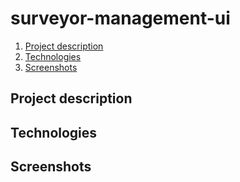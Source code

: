# surveyor-management-ui

1. [Project description](#description)
2. [Technologies](#technologies)
3. [Screenshots](#screenshots)

## Project description <a name="description"></a>

## Technologies <a name="technologies"></a>

## Screenshots <a name="screenshots"></a>